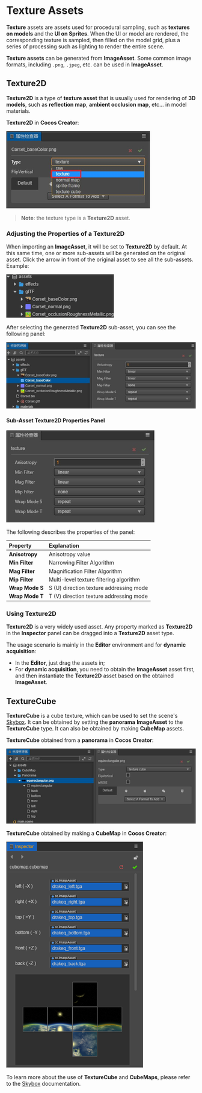 # Texture Assets

__Texture__ assets are assets used for procedural sampling, such as __textures on models__ and the __UI on Sprites__. When the UI or model are rendered, the corresponding texture is sampled, then filled on the model grid, plus a series of processing such as lighting to render the entire scene.

__Texture assets__ can be generated from __ImageAsset__. Some common image formats, including `.png`, `.jpeg`, etc. can be used in __ImageAsset__.

## Texture2D

__Texture2D__ is a type of __texture asset__ that is usually used for rendering of __3D models__, such as __reflection map__, __ambient occlusion map__, etc... in model materials.

__Texture2D__ in __Cocos Creator__:

![Texture2D](texture/Texture2D.jpg)

> __Note__: the texture type is a __Texture2D__ asset.

### Adjusting the Properties of a Texture2D

When importing an __ImageAsset__, it will be set to __Texture2D__ by default. At this same time, one or more sub-assets will be generated on the original asset. Click the arrow in front of the original asset to see all the sub-assets. Example:

![View Sub-assets](texture/SubAssets.gif)

After selecting the generated __Texture2D__ sub-asset, you can see the following panel:

![Texture2D sub-asset](texture/Texture2DPanel.jpg)

#### Sub-Asset Texture2D Properties Panel

![Texture2D Property Panel](texture/Texture2DDetail.jpg)

The following describes the properties of the panel:

| Property | Explanation |
| :--- | :--- |
| __Anisotropy__ | Anisotropy value |
| __Min Filter__ | Narrowing Filter Algorithm |
| __Mag Filter__ | Magnification Filter Algorithm |
| __Mip Filter__ | Multi-level texture filtering algorithm |
| __Wrap Mode S__ | S (U) direction texture addressing mode |
| __Wrap Mode T__ | T (V) direction texture addressing mode |

### Using Texture2D

__Texture2D__ is a very widely used asset. Any property marked as __Texture2D__ in the __Inspector__ panel can be dragged into a __Texture2D__ asset type.

The usage scenario is mainly in the __Editor__ environment and for __dynamic acquisition__:

- In the __Editor__, just drag the assets in;
- For __dynamic acquisition__, you need to obtain the __ImageAsset__ asset first, and then instantiate the __Texture2D__ asset based on the obtained __ImageAsset__.

## TextureCube

__TextureCube__ is a cube texture, which can be used to set the scene's [Skybox](../concepts/scene/skybox.md). It can be obtained by setting the __panorama__ __ImageAsset__ to the __TextureCube__ type. It can also be obtained by making __CubeMap__ assets.

__TextureCube__ obtained from a __panorama__ in __Cocos Creator__:

![Panorama](texture/Panorama.jpg)

__TextureCube__ obtained by making a __CubeMap__ in __Cocos Creator__:

![CubeMap](../concepts/scene/skybox/cubemap-properties.png)

To learn more about the use of __TextureCube__ and __CubeMaps__, please refer to the [Skybox](../concepts/scene/skybox.md) documentation.
